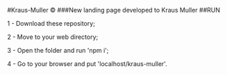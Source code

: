 #Kraus-Muller &copy;
###New landing page developed to Kraus Muller
##RUN

1 - Download these repository;

2 - Move to your web directory;

3 - Open the folder and run 'npm i';

4 - Go to your browser and put 'localhost/kraus-muller'.


